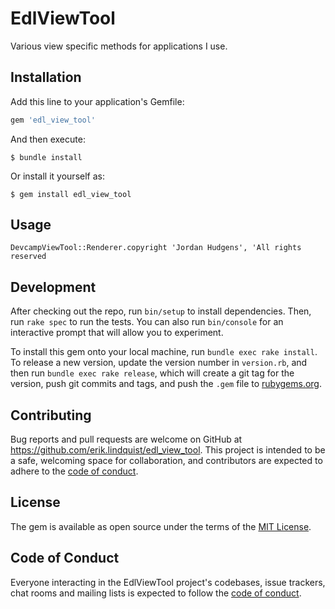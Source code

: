 # EdlViewTool

Various view specific methods for applications I use.

## Installation

Add this line to your application's Gemfile:

```ruby
gem 'edl_view_tool'
```

And then execute:

    $ bundle install

Or install it yourself as:

    $ gem install edl_view_tool

## Usage

```DevcampViewTool::Renderer.copyright 'Jordan Hudgens', 'All rights reserved```

## Development

After checking out the repo, run `bin/setup` to install dependencies. Then, run `rake spec` to run the tests. You can also run `bin/console` for an interactive prompt that will allow you to experiment.

To install this gem onto your local machine, run `bundle exec rake install`. To release a new version, update the version number in `version.rb`, and then run `bundle exec rake release`, which will create a git tag for the version, push git commits and tags, and push the `.gem` file to [rubygems.org](https://rubygems.org).

## Contributing

Bug reports and pull requests are welcome on GitHub at https://github.com/erik.lindquist/edl_view_tool. This project is intended to be a safe, welcoming space for collaboration, and contributors are expected to adhere to the [code of conduct](https://github.com/erik.lindquist/edl_view_tool/blob/master/CODE_OF_CONDUCT.md).


## License

The gem is available as open source under the terms of the [MIT License](https://opensource.org/licenses/MIT).

## Code of Conduct

Everyone interacting in the EdlViewTool project's codebases, issue trackers, chat rooms and mailing lists is expected to follow the [code of conduct](https://github.com/erik.lindquist/edl_view_tool/blob/master/CODE_OF_CONDUCT.md).
